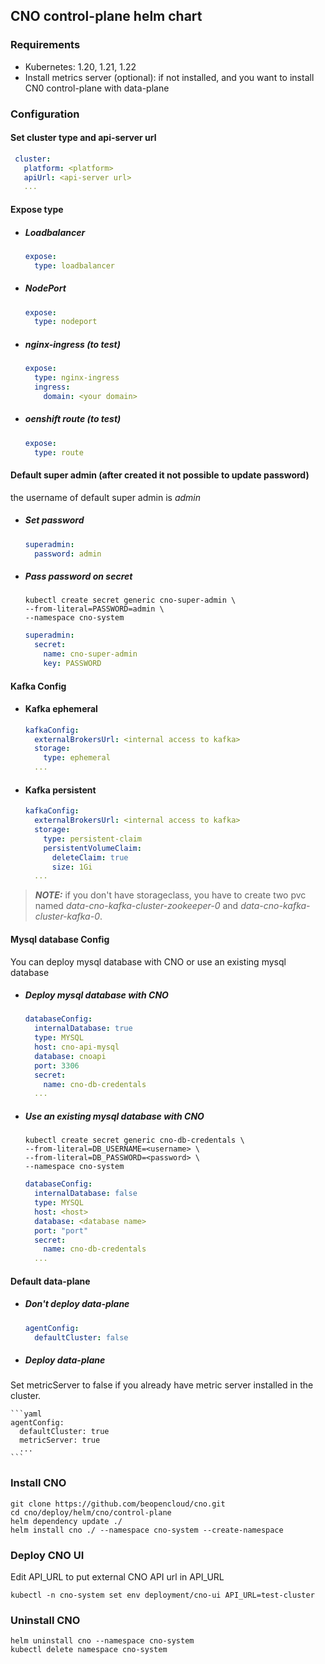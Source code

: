## CNO control-plane helm chart

### Requirements
- Kubernetes: 1.20, 1.21, 1.22
- Install metrics server (optional): if not installed, and you want to install CN0 control-plane with data-plane

### Configuration

#### Set cluster type and api-server url 
 
```yaml
 cluster:
   platform: <platform>
   apiUrl: <api-server url>
   ...
 ```
#### Expose type
- ##### Loadbalancer
    ```yaml
    expose:
      type: loadbalancer
    ```
- ##### NodePort
    ```yaml
    expose:
      type: nodeport
    ```
- ##### nginx-ingress (to test)
    ```yaml
    expose:
      type: nginx-ingress
      ingress:
        domain: <your domain>
    ```
- ##### oenshift route (to test)
    ```yaml
    expose:
      type: route
    ```
#### Default super admin (after created it not possible to update password)
the username of default super admin is _admin_

- ##### Set password
    ```yaml
    superadmin:
      password: admin
    ```
- ##### Pass password on secret
    ```shell
    kubectl create secret generic cno-super-admin \
    --from-literal=PASSWORD=admin \
    --namespace cno-system 
    ```
    ```yaml
    superadmin:
      secret:
        name: cno-super-admin
        key: PASSWORD
    ```
#### Kafka Config
- #### Kafka ephemeral
    ```yaml
    kafkaConfig:
      externalBrokersUrl: <internal access to kafka>
      storage:
        type: ephemeral
      ...
    ```
- #### Kafka persistent
    ```yaml
    kafkaConfig:
      externalBrokersUrl: <internal access to kafka>
      storage:
        type: persistent-claim
        persistentVolumeClaim:
          deleteClaim: true
          size: 1Gi
      ...
    ```

> **_NOTE:_**  if you don't have storageclass, you have to create two pvc named _data-cno-kafka-cluster-zookeeper-0_ and _data-cno-kafka-cluster-kafka-0_.

#### Mysql database Config
You can deploy mysql database with CNO or use an existing mysql database
- ##### Deploy mysql database with CNO
    ```yaml
    databaseConfig:
      internalDatabase: true
      type: MYSQL
      host: cno-api-mysql
      database: cnoapi
      port: 3306
      secret:
        name: cno-db-credentals
      ...
    ```
- ##### Use an existing mysql database with CNO
    ```shell
    kubectl create secret generic cno-db-credentals \
    --from-literal=DB_USERNAME=<username> \
    --from-literal=DB_PASSWORD=<password> \
    --namespace cno-system 
    ```
    ```yaml
    databaseConfig:
      internalDatabase: false
      type: MYSQL
      host: <host>
      database: <database name>
      port: "port"
      secret:
        name: cno-db-credentals
      ...
    ```
#### Default data-plane
- ##### Don't deploy data-plane
    ```yaml
    agentConfig:
      defaultCluster: false   
    ```
- ##### Deploy data-plane
Set metricServer to false if you already have metric server installed in the cluster.

    ```yaml
    agentConfig:
      defaultCluster: true
      metricServer: true
      ...
    ```

### Install CNO

```shell
git clone https://github.com/beopencloud/cno.git
cd cno/deploy/helm/cno/control-plane
helm dependency update ./
helm install cno ./ --namespace cno-system --create-namespace
```
### Deploy CNO UI
Edit API_URL to put external CNO API url in API_URL
```shell
kubectl -n cno-system set env deployment/cno-ui API_URL=test-cluster
```

### Uninstall CNO

```
helm uninstall cno --namespace cno-system 
kubectl delete namespace cno-system
```
